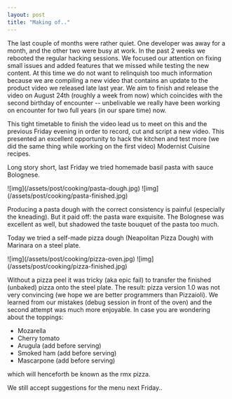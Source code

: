```yaml
---
layout: post
title: "Making of.."
---
```


The last couple of months were rather quiet. One developer was away for a
month, and the other two were busy at work. In the past 2 weeks we rebooted
the regular hacking sessions. We focused our attention on fixing small issues
and added features that we missed while testing the new content.
At this time we do not want to relinquish too much information because we are
compiling a new video that contains an update to the product video we released
late last year.
We aim to finish and release the video on August 24th (roughly a week from
now) which coincides with the second birthday of encounter -- unbelivable we
really have been working on encounter for two full years (in our spare time)
now.

This tight timetable to finish the video lead us to meet on this and the
previous Friday evening in order to record, cut and script a new video. This
presented an excellent opportunity to hack the kitchen and test more (we did
the same thing while working on the first video) Modernist Cuisine recipes.

Long story short, last Friday we tried homemade basil pasta with sauce
Bolognese.

<span class="center">
  <span class="shadow">
![img](/assets/post/cooking/pasta-dough.jpg)
  </span>
</span>
<span class="center">
  <span class="shadow">
![img](/assets/post/cooking/pasta-finished.jpg)
  </span>
</span>


Producing a pasta dough with the correct consistency is painful (especially
the kneading). But it paid off: the pasta ware exquisite. The Bolognese was
excellent as well, but shadowed the taste bouquet of the pasta too much.


Today we tried a self-made pizza dough (Neapolitan Pizza Dough) with Marinara
on a steel plate.

<span class="center">
  <span class="shadow">
![img](/assets/post/cooking/pizza-oven.jpg)
  </span>
</span>
<span class="center">
  <span class="shadow">
![img](/assets/post/cooking/pizza-finished.jpg)
  </span>
</span>


Without a pizza peel it was tricky (aka epic fail) to transfer the finished
(unbaked) pizza onto the steel plate. The result: pizza version 1.0 was not
very convincing (we hope we are better programmers than Pizzaioli). We learned
from our mistakes (debug session in front of the oven) and the second attempt
was much more enjoyable. In case you are wondering about the toppings:

* Mozarella
* Cherry tomato
* Arugula (add before serving)
* Smoked ham (add before serving)
* Mascarpone (add before serving)

which will henceforth be known as the rmx pizza.

We still accept suggestions for the menu next Friday..
